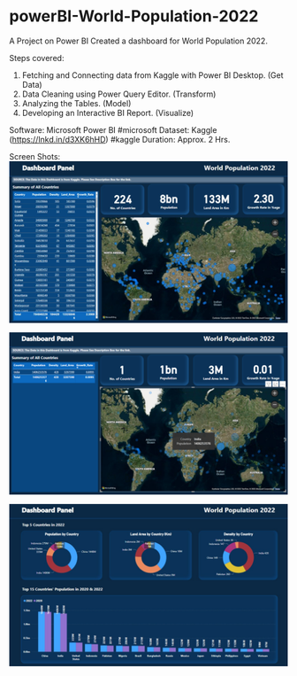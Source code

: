 # powerBI-World-Population-2022
A Project on Power BI
Created a dashboard for World Population 2022.
 
Steps covered:
1. Fetching and Connecting data from Kaggle with Power BI Desktop. (Get Data)
2. Data Cleaning using Power Query Editor. (Transform)
3. Analyzing the Tables. (Model)
4. Developing an Interactive BI Report. (Visualize) 
  
Software: Microsoft Power BI #microsoft
Dataset: Kaggle (https://lnkd.in/d3XK6hHD) #kaggle
Duration: Approx. 2 Hrs.

Screen Shots:
![alt text](https://github.com/shivmehmi/powerBI-World-Population-2022/blob/main/1.jpeg)

![India](https://github.com/shivmehmi/powerBI-World-Population-2022/blob/main/2.png)

![Top_N](https://github.com/shivmehmi/powerBI-World-Population-2022/blob/main/3.jpeg)





